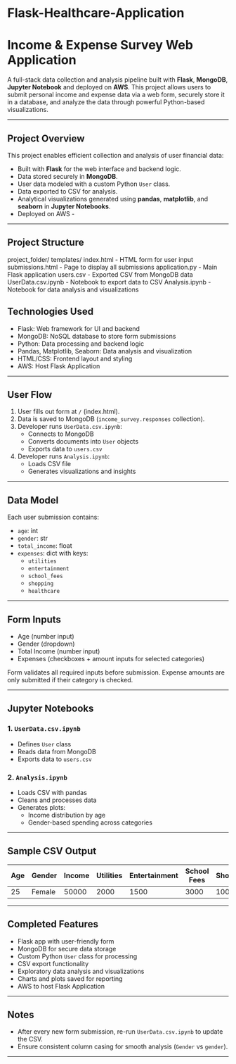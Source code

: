 # Flask-Healthcare-Application

# Income & Expense Survey Web Application

A full-stack data collection and analysis pipeline built with **Flask**, **MongoDB**, **Jupyter Notebook** and deployed on **AWS**. This project allows users to submit personal income and expense data via a web form, securely store it in a database, and analyze the data through powerful Python-based visualizations.

---

##  Project Overview

This project enables efficient collection and analysis of user financial data:

-  Built with **Flask** for the web interface and backend logic.
-  Data stored securely in **MongoDB**.
-  User data modeled with a custom Python `User` class.
-  Data exported to CSV for analysis.
-  Analytical visualizations generated using **pandas**, **matplotlib**, and **seaborn** in **Jupyter Notebooks**.
-  Deployed on AWS - 

---

## Project Structure

project_folder/
  templates/
    index.html - HTML form for user input
    submissions.html - Page to display all submissions
  application.py - Main Flask application
  users.csv - Exported CSV from MongoDB data
  UserData.csv.ipynb - Notebook to export data to CSV
  Analysis.ipynb - Notebook for data analysis and visualizations


## Technologies Used

- Flask: Web framework for UI and backend
- MongoDB: NoSQL database to store form submissions
- Python: Data processing and backend logic
- Pandas, Matplotlib, Seaborn: Data analysis and visualization
- HTML/CSS: Frontend layout and styling
- AWS: Host Flask Application

---

## User Flow

1. User fills out form at `/` (index.html).
2. Data is saved to MongoDB (`income_survey.responses` collection).
3. Developer runs `UserData.csv.ipynb`:
   - Connects to MongoDB
   - Converts documents into `User` objects
   - Exports data to `users.csv`
4. Developer runs `Analysis.ipynb`:
   - Loads CSV file
   - Generates visualizations and insights

---

## Data Model

Each user submission contains:

- `age`: int
- `gender`: str
- `total_income`: float
- `expenses`: dict with keys:
  - `utilities`
  - `entertainment`
  - `school_fees`
  - `shopping`
  - `healthcare`

---

## Form Inputs

- Age (number input)
- Gender (dropdown)
- Total Income (number input)
- Expenses (checkboxes + amount inputs for selected categories)

Form validates all required inputs before submission. Expense amounts are only submitted if their category is checked.

---

## Jupyter Notebooks

### 1. `UserData.csv.ipynb`
- Defines `User` class
- Reads data from MongoDB
- Exports data to `users.csv`

### 2. `Analysis.ipynb`
- Loads CSV with pandas
- Cleans and processes data
- Generates plots:
  - Income distribution by age
  - Gender-based spending across categories

---

## Sample CSV Output

| Age | Gender | Income | Utilities | Entertainment | School Fees | Shopping | Healthcare |
|-----|--------|--------|-----------|---------------|-------------|----------|------------|
| 25  | Female | 50000  | 2000      | 1500          | 3000        | 1000     | 500        |

---

##  Completed Features

- Flask app with user-friendly form
-  MongoDB for secure data storage
-  Custom Python `User` class for processing
-  CSV export functionality
-  Exploratory data analysis and visualizations
-  Charts and plots saved for reporting
-  AWS to host Flask Application
---

##  Notes

- After every new form submission, re-run `UserData.csv.ipynb` to update the CSV.
- Ensure consistent column casing for smooth analysis (`Gender` vs `gender`).

---
